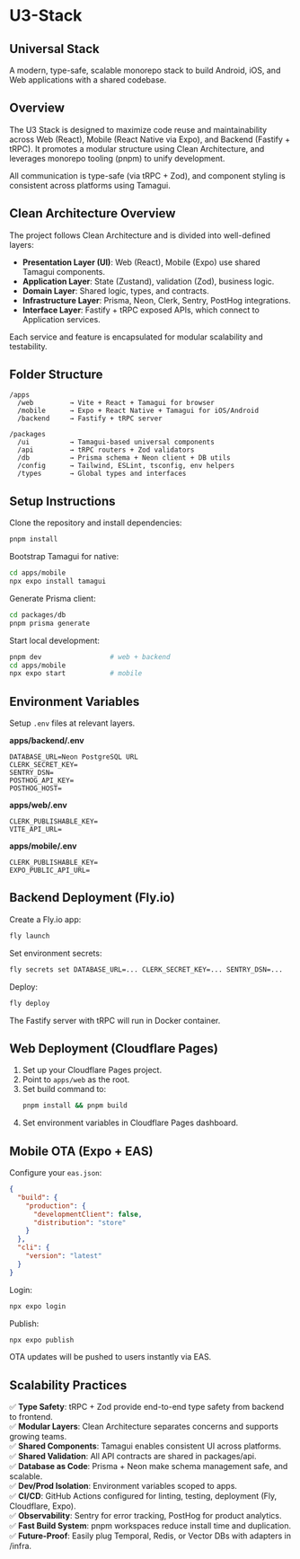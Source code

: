 # U3-Stack

## Universal Stack

A modern, type-safe, scalable monorepo stack to build Android, iOS, and Web applications with a shared codebase.

## Overview

The U3 Stack is designed to maximize code reuse and maintainability across Web (React), Mobile (React Native via Expo), and Backend (Fastify + tRPC). It promotes a modular structure using Clean Architecture, and leverages monorepo tooling (pnpm) to unify development.

All communication is type-safe (via tRPC + Zod), and component styling is consistent across platforms using Tamagui.

## Clean Architecture Overview

The project follows Clean Architecture and is divided into well-defined layers:

- **Presentation Layer (UI)**: Web (React), Mobile (Expo) use shared Tamagui components.
- **Application Layer**: State (Zustand), validation (Zod), business logic.
- **Domain Layer**: Shared logic, types, and contracts.
- **Infrastructure Layer**: Prisma, Neon, Clerk, Sentry, PostHog integrations.
- **Interface Layer**: Fastify + tRPC exposed APIs, which connect to Application services.

Each service and feature is encapsulated for modular scalability and testability.

## Folder Structure

```
/apps
  /web         → Vite + React + Tamagui for browser
  /mobile      → Expo + React Native + Tamagui for iOS/Android
  /backend     → Fastify + tRPC server

/packages
  /ui          → Tamagui-based universal components
  /api         → tRPC routers + Zod validators
  /db          → Prisma schema + Neon client + DB utils
  /config      → Tailwind, ESLint, tsconfig, env helpers
  /types       → Global types and interfaces
```

## Setup Instructions

Clone the repository and install dependencies:
```bash
pnpm install
```

Bootstrap Tamagui for native:
```bash
cd apps/mobile
npx expo install tamagui
```

Generate Prisma client:
```bash
cd packages/db
pnpm prisma generate
```

Start local development:
```bash
pnpm dev                 # web + backend
cd apps/mobile
npx expo start           # mobile
```

## Environment Variables

Setup `.env` files at relevant layers.

**apps/backend/.env**
```
DATABASE_URL=Neon PostgreSQL URL
CLERK_SECRET_KEY=
SENTRY_DSN=
POSTHOG_API_KEY=
POSTHOG_HOST=
```

**apps/web/.env**
```
CLERK_PUBLISHABLE_KEY=
VITE_API_URL=
```

**apps/mobile/.env**
```
CLERK_PUBLISHABLE_KEY=
EXPO_PUBLIC_API_URL=
```

## Backend Deployment (Fly.io)

Create a Fly.io app:
```bash
fly launch
```

Set environment secrets:
```bash
fly secrets set DATABASE_URL=... CLERK_SECRET_KEY=... SENTRY_DSN=...
```

Deploy:
```bash
fly deploy
```

The Fastify server with tRPC will run in Docker container.

## Web Deployment (Cloudflare Pages)

1. Set up your Cloudflare Pages project.
2. Point to `apps/web` as the root.
3. Set build command to:
   ```bash
   pnpm install && pnpm build
   ```
4. Set environment variables in Cloudflare Pages dashboard.

## Mobile OTA (Expo + EAS)

Configure your `eas.json`:
```json
{
  "build": {
    "production": {
      "developmentClient": false,
      "distribution": "store"
    }
  },
  "cli": {
    "version": "latest"
  }
}
```

Login:
```bash
npx expo login
```

Publish:
```bash
npx expo publish
```

OTA updates will be pushed to users instantly via EAS.

## Scalability Practices

✅ **Type Safety**: tRPC + Zod provide end-to-end type safety from backend to frontend.  
✅ **Modular Layers**: Clean Architecture separates concerns and supports growing teams.  
✅ **Shared Components**: Tamagui enables consistent UI across platforms.  
✅ **Shared Validation**: All API contracts are shared in packages/api.  
✅ **Database as Code**: Prisma + Neon make schema management safe, and scalable.  
✅ **Dev/Prod Isolation**: Environment variables scoped to apps.  
✅ **CI/CD**: GitHub Actions configured for linting, testing, deployment (Fly, Cloudflare, Expo).  
✅ **Observability**: Sentry for error tracking, PostHog for product analytics.  
✅ **Fast Build System**: pnpm workspaces reduce install time and duplication.  
✅ **Future-Proof**: Easily plug Temporal, Redis, or Vector DBs with adapters in /infra.